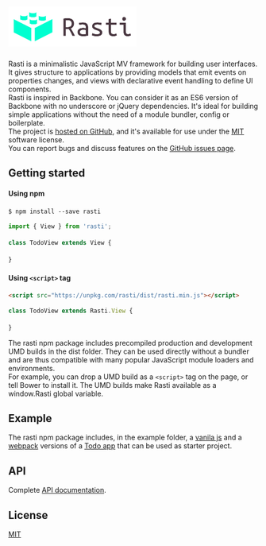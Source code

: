 # <a href='http://rasti.js.org'><img src='logo.svg' height='80' alt='Rasti' aria-label='rasti.js.org' /></a>

Rasti is a minimalistic JavaScript MV framework for building user interfaces.<br />
It gives structure to applications by providing models that emit events on properties changes, and views with declarative event handling to define UI components.<br />
Rasti is inspired in Backbone. You can consider it as an ES6 version of Backbone with no underscore or jQuery dependencies.
It's ideal for building simple applications without the need of a module bundler, config or boilerplate.<br />
The project is [hosted on GitHub](https://github.com/8tentaculos/rasti), and it's available for use under the [MIT](LICENSE.md) software license.<br />
You can report bugs and discuss features on the [GitHub issues page](https://github.com/8tentaculos/rasti/issues).

## Getting started

#### Using npm

```
$ npm install --save rasti
```

```javascript
import { View } from 'rasti';

class TodoView extends View {
    
}
```

#### Using `<script>` tag

```html
<script src="https://unpkg.com/rasti/dist/rasti.min.js"></script>
```

```javascript
class TodoView extends Rasti.View {
    
}
```

The rasti npm package includes precompiled production and development UMD builds in the dist folder. They can be used directly without a bundler and are thus compatible with many popular JavaScript module loaders and environments.<br />
For example, you can drop a UMD build as a `<script>` tag on the page, or tell Bower to install it. The UMD builds make Rasti available as a window.Rasti global variable.

## Example

The rasti npm package includes, in the example folder, a [vanila js](https://github.com/8tentaculos/rasti/tree/master/example/todo) and a [webpack](https://github.com/8tentaculos/rasti/tree/master/example/todo-webpack) versions of a [Todo app](http://rasti.js.org/example/todo/index.html) that can be used as starter project.

## API

Complete [API documentation](docs/api.md).

## License

[MIT](LICENSE.md)
